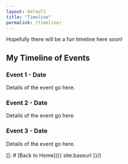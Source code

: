 ```yaml
---
layout: default
title: "Timeline"
permalink: /timeline/
---
```

Hopefully there will be a fun timeline here soon!

## My Timeline of Events

<div class="timeline-container">
  <div class="timeline">
    <div class="timeline-item left">
      <div class="content">
        <h3>Event 1 - Date</h3>
        <p>Details of the event go here.</p>
      </div>
    </div>
    <div class="timeline-item right">
      <div class="content">
        <h3>Event 2 - Date</h3>
        <p>Details of the event go here.</p>
      </div>
    </div>
    <div class="timeline-item left">
      <div class="content">
        <h3>Event 3 - Date</h3>
        <p>Details of the event go here.</p>
      </div>
    </div>
    <!-- Add more timeline items here -->
  </div>
</div>

[]: # [Back to Home]({{ site.baseurl }}/)